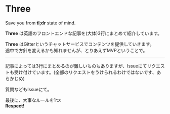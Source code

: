 # Three

Save you from **tl;dr** state of mind.

**Three** は英語のフロントエンドな記事を(大体)3行にまとめて紹介しています。

**Three** はGitterというチャットサービスでコンテンツを提供していきます。  
途中で方針を変えるかも知れませんが、とりあえずMVPということで。

* * *

記事によっては3行にまとめるのが難しいものもありますが、Issueにてリクエストも受け付けています。(全部のリクエストをうけられるわけではないです、あらかじめ)

質問などもIssueにて。

最後に、大事なルールを1つ:  
**Respect!**